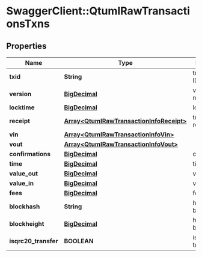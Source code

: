 # SwaggerClient::QtumIRawTransactionsTxns

## Properties
Name | Type | Description | Notes
------------ | ------------- | ------------- | -------------
**txid** | **String** | transaction ID | [optional] 
**version** | [**BigDecimal**](BigDecimal.md) | version number | [optional] 
**locktime** | [**BigDecimal**](BigDecimal.md) | locktime | [optional] 
**receipt** | [**Array&lt;QtumIRawTransactionInfoReceipt&gt;**](QtumIRawTransactionInfoReceipt.md) | transaction receipts | [optional] 
**vin** | [**Array&lt;QtumIRawTransactionInfoVin&gt;**](QtumIRawTransactionInfoVin.md) |  | [optional] 
**vout** | [**Array&lt;QtumIRawTransactionInfoVout&gt;**](QtumIRawTransactionInfoVout.md) |  | [optional] 
**confirmations** | [**BigDecimal**](BigDecimal.md) | confirmations | [optional] 
**time** | [**BigDecimal**](BigDecimal.md) | timestamp | [optional] 
**value_out** | [**BigDecimal**](BigDecimal.md) | valueOut | [optional] 
**value_in** | [**BigDecimal**](BigDecimal.md) | value in | [optional] 
**fees** | [**BigDecimal**](BigDecimal.md) | fees | [optional] 
**blockhash** | **String** | hash of the block | [optional] 
**blockheight** | [**BigDecimal**](BigDecimal.md) | height of block | [optional] 
**isqrc20_transfer** | **BOOLEAN** | is qrc20 transfer? | [optional] 

